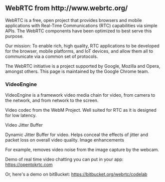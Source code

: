 

<h2> WebRTC from http://www.webrtc.org/ </h2>



WebRTC is a free, open project that provides browsers and mobile applications with Real-Time Communications (RTC) capabilities via simple APIs. The WebRTC components have been optimized to best serve this purpose. 

Our mission: To enable rich, high quality, RTC applications to be developed  for the browser, mobile platforms, and IoT devices, and allow them all to communicate via a common set of protocols.

The WebRTC initiative is a project supported by Google, Mozilla and Opera, amongst others. This page is maintained by the Google Chrome team.

<h3>VideoEngine</h3>

VideoEngine is a framework video media chain for video, from camera to the network, and from network to the screen.


Video codec from the WebM Project. Well suited for RTC as it is designed for low latency.

Video Jitter Buffer

Dynamic Jitter Buffer for video. Helps conceal the effects of jitter and packet loss on overall video quality.
Image enhancements

For example, removes video noise from the image capture by the webcam.

Demo of real time video chatting you can put in your app:
https://opentokrtc.com

Or, here's a demo on bitBucket:
https://bitbucket.org/webrtc/codelab
